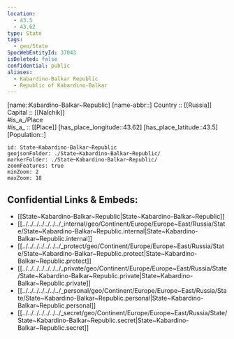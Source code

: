 ```yaml
---
location:
  - 43.5
  - 43.62
type: State
tags:
  - geo/State
SpocWebEntityId: 37043
isDeleted: false
confidential: public
aliases:
  - Kabardino-Balkar Republic
  - Republic of Kabardino-Balkar 
---
```

[name::Kabardino-Balkar~Republic] 
[name-abbr::] 
Country :: [[Russia]]  
Capital :: [[Nalchik]]  
#is_a_/Place  
#is_a_ :: [[Place]] 
[has_place_longitude::43.62] 
[has_place_latitude::43.5] 
[Population::] 



```leaflet
id: State~Kabardino-Balkar~Republic
geojsonFolder: ./State~Kabardino-Balkar~Republic/
markerFolder: ./State~Kabardino-Balkar~Republic/
zoomFeatures: true 
minZoom: 2 
maxZoom: 18
```


## Confidential Links & Embeds: 
- [[State~Kabardino-Balkar~Republic|State~Kabardino-Balkar~Republic]]  
- [[../../../../../../../_internal/geo/Continent/Europe/Europe~East/Russia/State/State~Kabardino-Balkar~Republic.internal|State~Kabardino-Balkar~Republic.internal]] 
- [[../../../../../../../_protect/geo/Continent/Europe/Europe~East/Russia/State/State~Kabardino-Balkar~Republic.protect|State~Kabardino-Balkar~Republic.protect]] 
- [[../../../../../../../_private/geo/Continent/Europe/Europe~East/Russia/State/State~Kabardino-Balkar~Republic.private|State~Kabardino-Balkar~Republic.private]] 
- [[../../../../../../../_personal/geo/Continent/Europe/Europe~East/Russia/State/State~Kabardino-Balkar~Republic.personal|State~Kabardino-Balkar~Republic.personal]] 
- [[../../../../../../../_secret/geo/Continent/Europe/Europe~East/Russia/State/State~Kabardino-Balkar~Republic.secret|State~Kabardino-Balkar~Republic.secret]] 
